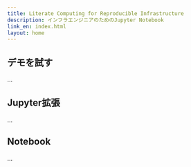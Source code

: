 ```yaml
---
title: Literate Computing for Reproducible Infrastructure
description: インフラエンジニアのためのJupyter Notebook
link_en: index.html
layout: home
---
```


## デモを試す

...

## Jupyter拡張

...

## Notebook

...
